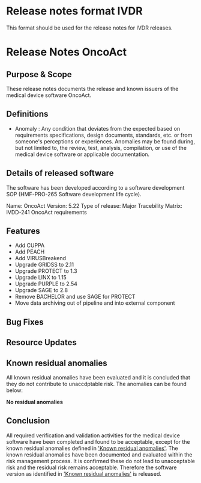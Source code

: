 # Release notes format IVDR
This format should be used for the release notes for IVDR releases.

# Release Notes OncoAct

## Purpose & Scope
These release notes documents the release and known issuers of the medical device software OncoAct.

## Definitions
- Anomaly : Any condition that deviates from the expected based on requirements specifications, design documents, standards, etc. or from someone's perceptions or experiences. Anomalies may be found during, but not limited to, the review, test, analysis, compilation, or use of the medical device software or applicable documentation. 

## Details of released software
The software has been developed according to a software development SOP (HMF-PRO-265 Software development life cycle).

Name: OncoAct
Version: 5.22
Type of release: Major
Tracebility Matrix: IVDD-241 OncoAct requirements

## Features
- Add CUPPA
- Add PEACH
- Add VIRUSBreakend
- Upgrade GRIDSS to 2.11
- Upgrade PROTECT to 1.3
- Upgrade LINX to 1.15
- Upgrade PURPLE to 2.54
- Upgrade SAGE to 2.8
- Remove BACHELOR and use SAGE for PROTECT
- Move data archiving out of pipeline and into external component

## Bug Fixes

## Resource Updates

## Known residual anomalies
All known residual anomalies have been evaluated and it is concluded that they do not contribute to unaccdptable risk. The anomalies can be found below:

**No residual anomalies**

## Conclusion
All required verification and validation activities for the medical device software have been completed and found to be acceptable, except for the known residual anomalies defined in ['Known residual anomalies'](#known-residual-anomalies). The known residual anomalies have been documented and evaluated within the risk management process. It is confirmed these do not lead to unacceptable risk and the residual risk remains acceptable. Therefore the software version as identified in ['Known residual anomalies'](#known-residual-anomalies) is released.
